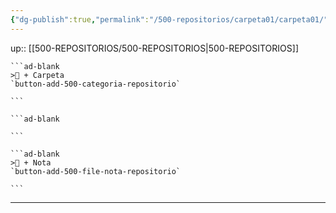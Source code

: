 ```yaml
---
{"dg-publish":true,"permalink":"/500-repositorios/carpeta01/carpeta01/"}
---
```



up:: [[500-REPOSITORIOS/500-REPOSITORIOS\|500-REPOSITORIOS]]


````ad-flex
```ad-blank
>📂 + Carpeta
`button-add-500-categoria-repositorio`

```

```ad-blank

```

```ad-blank
>📑 + Nota
`button-add-500-file-nota-repositorio`

```
````


---


